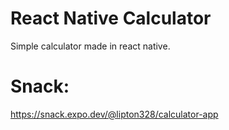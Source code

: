 # React Native Calculator

Simple calculator made in react native.

# Snack:

https://snack.expo.dev/@lipton328/calculator-app

